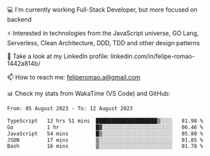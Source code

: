 💻 I'm currently working Full-Stack Developer, but more focused on backend

⚡ Interested in technologies from the JavaScript universe, GO Lang, Serverless, Clean Architecture, DDD, TDD and other design patterns

👥 Take a look at my LinkedIn profile: linkedin.com/in/felipe-romao-1442a814b/

📫 How to reach me: feliperomao.a@gmail.com

📊 Check my stats from WakaTime (VS Code) and GitHub:

<!--START_SECTION:waka-->

```txt
From: 05 August 2023 - To: 12 August 2023

TypeScript   12 hrs 51 mins  ████████████████████▒░░░░   81.98 %
Go           1 hr            █▓░░░░░░░░░░░░░░░░░░░░░░░   06.46 %
JavaScript   54 mins         █▒░░░░░░░░░░░░░░░░░░░░░░░   05.80 %
JSON         17 mins         ▒░░░░░░░░░░░░░░░░░░░░░░░░   01.85 %
Bash         16 mins         ▒░░░░░░░░░░░░░░░░░░░░░░░░   01.78 %
```

<!--END_SECTION:waka-->
